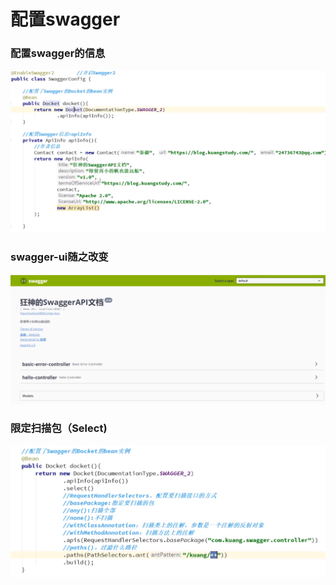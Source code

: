 # 配置swagger

### 配置swagger的信息

![](../.gitbook/assets/image%20%28187%29.png)

### swagger-ui随之改变

![](../.gitbook/assets/image%20%28192%29.png)

### 限定扫描包（Select\)

![](../.gitbook/assets/image%20%28189%29.png)



